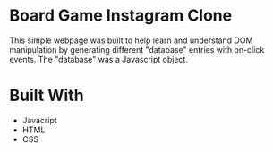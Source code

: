 # Board Game Instagram Clone
This simple webpage was built to help learn and understand DOM manipulation by generating different "database" entries with on-click events. The "database" was a Javascript object.

# Built With
* Javacript
* HTML
* CSS
